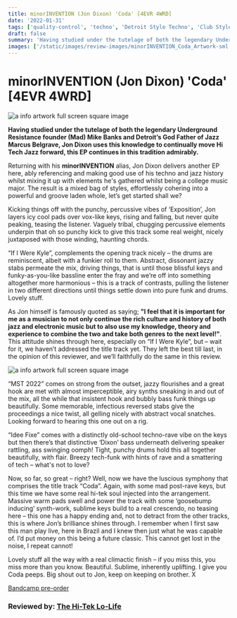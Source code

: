 ```yaml
---
title: minorINVENTION (Jon Dixon) 'Coda' [4EVR 4WRD]
date: '2022-01-31'
tags: ['quality-control', 'techno', 'Detroit Style Techno', 'Club Style']
draft: false
summary: 'Having studied under the tutelage of both the legendary Underground Resistance founder (Mad) Mike Banks and Detroit’s God Father of Jazz Marcus Belgrave, Jon Dixon uses this knowledge to continually move Hi Tech Jazz forward, this EP continues in this tradition admirably.'
images: ['/static/images/review-images/minorINVENTION_Coda_Artwork-sml.jpg']
---
```


# minorINVENTION (Jon Dixon) 'Coda' [4EVR 4WRD]

<div className="my-1 px-2 phone: w-full desktop: overflow-hidden xl:my-1 xl:px-2 xl:w-1/2">
  <Image
    alt="a info artwork full screen square image"
    src="/static/images/review-images/minorINVENTION_Coda_Artwork-sml.jpg"
    width={700}
    height={700}
   />
</div>

**Having studied under the tutelage of both the legendary Underground Resistance founder (Mad) Mike Banks and Detroit’s God Father of Jazz Marcus Belgrave, Jon Dixon uses this knowledge to continually move Hi Tech Jazz forward, this EP continues in this tradition admirably.**

Returning with his **minorINVENTION** alias, Jon Dixon delivers another EP here, ably referencing and making good use of his techno and jazz history whilst mixing it up with elements he's gathered whilst being a college music major. The result is a mixed bag of styles, effortlessly cohering into a powerful and groove laden whole, let’s get started shall we?

Kicking things off with the punchy, percussive vibes of ‘Exposition’, Jon layers icy cool pads over vox-like keys, rising and falling, but never quite peaking, teasing the listener. Vaguely tribal, chugging percussive elements underpin that oh so punchy kick to give this track some real weight, nicely juxtaposed with those winding, haunting chords.

“If I Were Kyle”, complements the opening track nicely – the drums are reminiscent, albeit with a funkier roll to them. Abstract, dissonant jazzy stabs permeate the mix, driving things, that is until those blissful keys and funky-as-you-like bassline enter the fray and we’re off into something altogether more harmonious – this is a track of contrasts, pulling the listener in two different directions until things settle down into pure funk and drums. Lovely stuff.

As Jon himself is famously quoted as saying; **"I feel that it is important for me as a musician to not only continue the rich culture and history of both jazz and electronic music but to also use my knowledge, theory and experience to combine the two and take both genres to the next level!"**. This attitude shines through here, especially on “If I Were Kyle”, but – wait for it, we haven’t addressed the title track yet. They left the best till last, in the opinion of this reviewer, and we’ll faithfully do the same in this review.

<div className="my-1 px-2 phone: w-full desktop: overflow-hidden xl:my-1 xl:px-2 xl:w-1/2">
  <Image
    alt="a info artwork full screen square image"
    src="/static/images/review-images/Jon_Dixon_3_by_Chris_Thorn-sml.jpg"
    width={700}
    height={500}
   />
</div>

“MST 2022” comes on strong from the outset, jazzy flourishes and a great hook are met with almost imperceptible, airy synths sneaking in and out of the mix, all the while that insistent hook and bubbly bass funk things up beautifully. Some memorable, infectious reversed stabs give the proceedings a nice twist, all gelling nicely with abstract vocal snatches. Looking forward to hearing this one out on a rig.

“Idee Fixe” comes with a distinctly old-school techno-rave vibe on the keys but then there’s that distinctive ‘Dixon’ bass underneath delivering speaker rattling, ass swinging oomph! Tight, punchy drums hold this all together beautifully, with flair. Breezy tech-funk with hints of rave and a smattering of tech – what's not to love?

Now, so far, so great – right? Well, now we have the luscious symphony that comprises the title track “Coda”. Again, with some mad post-rave keys, but this time we have some real hi-tek soul injected into the arrangement. Massive warm pads swell and power the track with some ‘goosebump inducing’ synth-work, sublime keys build to a real crescendo, no teasing here – this one has a happy ending and, not to detract from the other tracks, this is where Jon’s brilliance shines through. I remember when I first saw this man play live, here in Brazil and I knew then just what he was capable of. I’d put money on this being a future classic. This cannot get lost in the noise, I repeat cannot!

Lovely stuff all the way with a real climactic finish – if you miss this, you miss more than you know. Beautiful. Sublime, inherently uplifting. I give you Coda peeps. Big shout out to Jon, keep on keeping on brother. X

[Bandcamp pre-order](https://jon-dixon.bandcamp.com/album/coda-ep)

### Reviewed by: [The Hi-Tek Lo-Life](https://www.facebook.com/HighestTek)
